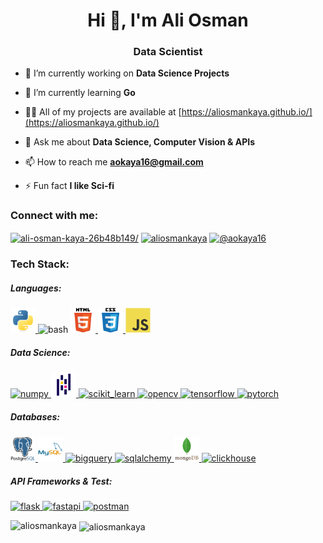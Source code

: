 <h1 align="center">Hi 👋, I'm Ali Osman</h1>
<h3 align="center">Data Scientist</h3>

- 🔭 I’m currently working on **Data Science Projects**

- 🌱 I’m currently learning **Go**

- 👨‍💻 All of my projects are available at [https://aliosmankaya.github.io/](https://aliosmankaya.github.io/)

- 💬 Ask me about **Data Science, Computer Vision & APIs**

- 📫 How to reach me **aokaya16@gmail.com**

- ⚡ Fun fact **I like Sci-fi**

<h3 align="left">Connect with me:</h3>
<p align="left">
<a href="https://linkedin.com/in/ali-osman-kaya-26b48b149/" target="blank"><img align="center" src="https://raw.githubusercontent.com/rahuldkjain/github-profile-readme-generator/master/src/images/icons/Social/linked-in-alt.svg" alt="ali-osman-kaya-26b48b149/" height="30" width="40" /></a>
<a href="https://kaggle.com/aliosmankaya" target="blank"><img align="center" src="https://raw.githubusercontent.com/rahuldkjain/github-profile-readme-generator/master/src/images/icons/Social/kaggle.svg" alt="aliosmankaya" height="30" width="40" /></a>
<a href="https://www.hackerrank.com/aokaya16" target="blank"><img align="center" src="https://upload.wikimedia.org/wikipedia/commons/6/65/HackerRank_logo.png" alt="@aokaya16" height="30" width="40" /></a>
</p>

<h3 align="left">Tech Stack:</h3>
<h5 align="left">Languages:</h5>
<p align="left">
<a href="https://www.python.org" target="_blank" rel="noreferrer"> <img src="https://raw.githubusercontent.com/devicons/devicon/master/icons/python/python-original.svg" alt="python" width="40" height="40"/> </a
<a href="https://www.gnu.org/software/bash/" target="_blank" rel="noreferrer"> <img src="https://upload.wikimedia.org/wikipedia/commons/thumb/4/4b/Bash_Logo_Colored.svg/1200px-Bash_Logo_Colored.svg.png" alt="bash" width="40" height="40"/> </a> 
<a href="https://www.w3.org/html/" target="_blank" rel="noreferrer"> <img src="https://raw.githubusercontent.com/devicons/devicon/master/icons/html5/html5-original-wordmark.svg" alt="html5" width="40" height="40"/> </a>
<a href="https://www.w3schools.com/css/" target="_blank" rel="noreferrer"> <img src="https://raw.githubusercontent.com/devicons/devicon/master/icons/css3/css3-original-wordmark.svg" alt="css3" width="40" height="40"/> </a> 
<a href="https://developer.mozilla.org/en-US/docs/Web/JavaScript" target="_blank" rel="noreferrer"> <img src="https://raw.githubusercontent.com/devicons/devicon/master/icons/javascript/javascript-original.svg" alt="javascript" width="40" height="40"/> </a> 

<h5 align="left">Data Science:</h5>
<a href="https://numpy.org/" target="_blank" rel="noreferrer"> <img src="https://raw.githubusercontent.com/michaelkolesidis/tech-icons/main/icons/numpy/numpy-original.svg" alt="numpy" width="40" height="40"/> </a>
<a href="https://pandas.pydata.org/" target="_blank" rel="noreferrer"> <img src="https://raw.githubusercontent.com/devicons/devicon/2ae2a900d2f041da66e950e4d48052658d850630/icons/pandas/pandas-original.svg" alt="pandas" width="40" height="40"/> </a>
<a href="https://scikit-learn.org/" target="_blank" rel="noreferrer"> <img src="https://upload.wikimedia.org/wikipedia/commons/0/05/Scikit_learn_logo_small.svg" alt="scikit_learn" width="40" height="40"/> </a> 
<a href="https://opencv.org/" target="_blank" rel="noreferrer"> <img src="https://www.vectorlogo.zone/logos/opencv/opencv-icon.svg" alt="opencv" width="40" height="40"/> </a> 
<a href="https://www.tensorflow.org" target="_blank" rel="noreferrer"> <img src="https://www.vectorlogo.zone/logos/tensorflow/tensorflow-icon.svg" alt="tensorflow" width="40" height="40"/> </a>
<a href="https://pytorch.org/" target="_blank" rel="noreferrer"> <img src="https://www.vectorlogo.zone/logos/pytorch/pytorch-icon.svg" alt="pytorch" width="40" height="40"/> </a>

<h5 align="left">Databases:</h5>
<a href="https://www.postgresql.org" target="_blank" rel="noreferrer"> <img src="https://raw.githubusercontent.com/devicons/devicon/master/icons/postgresql/postgresql-original-wordmark.svg" alt="postgresql" width="40" height="40"/> </a>
<a href="https://www.mysql.com/" target="_blank" rel="noreferrer"> <img src="https://raw.githubusercontent.com/devicons/devicon/master/icons/mysql/mysql-original-wordmark.svg" alt="mysql" width="40" height="40"/> </a> 
<a href="https://cloud.google.com/bigquery" target="_blank" rel="noreferrer"> <img src="https://cdn.icon-icons.com/icons2/2699/PNG/512/google_bigquery_logo_icon_168150.png" alt="bigquery" width="40" height="40"/> </a>
<a href="https://www.sqlalchemy.org/" target="_blank" rel="noreferrer"> <img src="https://raw.githubusercontent.com/michaelkolesidis/tech-icons/main/icons/sqlalchemy/sqlalchemy-original.svg" alt="sqlalchemy" width="40" height="40"/> </a>
<a href="https://www.mongodb.com/" target="_blank" rel="noreferrer"> <img src="https://raw.githubusercontent.com/devicons/devicon/master/icons/mongodb/mongodb-original-wordmark.svg" alt="mongodb" width="40" height="40"/> </a>
<a href="https://clickhouse.com/" target="_blank" rel="noreferrer"> <img src="https://uploads-ssl.webflow.com/6220c55c69733896bb8a4724/62b901374b33ab88cc6bed91_f6018e97.png" alt="clickhouse" width="40" height="40"/> </a>

<h5 align="left">API Frameworks & Test:</h5>
<a href="https://flask.palletsprojects.com/" target="_blank" rel="noreferrer"> <img src="https://www.kindpng.com/picc/m/188-1882559_python-flask-hd-png-download.png" alt="flask" width="40" height="40"/> </a>
<a href="https://fastapi.tiangolo.com/" target="_blank" rel="noreferrer"> <img src="https://raw.githubusercontent.com/michaelkolesidis/tech-icons/main/icons/fastapi/fastapi-original.svg" alt="fastapi" width="40" height="40"/> </a>
<a href="https://postman.com" target="_blank" rel="noreferrer"> <img src="https://www.vectorlogo.zone/logos/getpostman/getpostman-icon.svg" alt="postman" width="40" height="40"/> </a></p>

<p><img align="left" src="https://github-readme-stats.vercel.app/api/top-langs?username=aliosmankaya&show_icons=true&locale=en&layout=compact" alt="aliosmankaya" /></p>

<p>&nbsp;<img align="center" src="https://github-readme-stats.vercel.app/api?username=aliosmankaya&show_icons=true&locale=en" alt="aliosmankaya" /></p>
